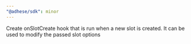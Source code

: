 ```yaml
---
"@adhese/sdk": minor
---
```


Create onSlotCreate hook that is run when a new slot is created. It can be used to modify the passed slot options
